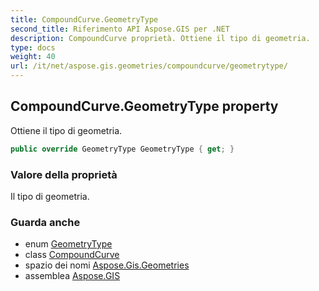 ```yaml
---
title: CompoundCurve.GeometryType
second_title: Riferimento API Aspose.GIS per .NET
description: CompoundCurve proprietà. Ottiene il tipo di geometria.
type: docs
weight: 40
url: /it/net/aspose.gis.geometries/compoundcurve/geometrytype/
---
```

## CompoundCurve.GeometryType property

Ottiene il tipo di geometria.

```csharp
public override GeometryType GeometryType { get; }
```

### Valore della proprietà

Il tipo di geometria.

### Guarda anche

* enum [GeometryType](../../geometrytype/)
* class [CompoundCurve](../)
* spazio dei nomi [Aspose.Gis.Geometries](../../compoundcurve/)
* assemblea [Aspose.GIS](../../../)


